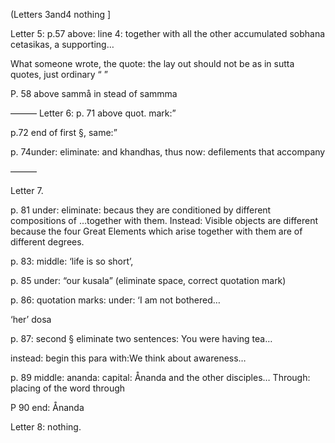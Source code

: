 (Letters 3and4 nothing	]

Letter 5: p.57 above: line 4: together with all the other accumulated sobhana cetasikas, a supporting…

What someone wrote, the quote: the lay out should not be as in sutta quotes, just ordinary “  ”

P. 58 above sammå in stead of sammma 	

———															  Letter 6:	p. 71 above quot. mark:” 

p.72 end of first §, same:” 

p. 74under: eliminate: and khandhas, thus now: defilements that accompany

———

Letter 7.

p. 81 under: eliminate: becaus they are conditioned by different compositions of …together with them. Instead: Visible objects are different because the four Great Elements which arise together with them are of different degrees. 

p. 83: middle: ‘life is so short’,

p. 85 under: “our kusala”  (eliminate space, correct quotation mark)

p. 86: quotation marks: under: ‘I am not bothered…

‘her’ dosa

p. 87: second § eliminate two sentences: You were having tea…

instead: begin this para with:We think about awareness…

p. 89 middle: ananda: capital: Ånanda and the other disciples…							Through: placing of the word through


P 90 end: Ånanda

Letter 8: nothing.
